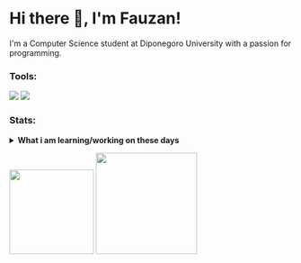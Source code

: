 # Hi there 👋, I'm Fauzan!
I'm a Computer Science student at Diponegoro University with a passion for programming.

### Tools:
<p>
    <img src="https://img.shields.io/badge/OS-Windows-blue?&logo=windows" />
    <img src="https://img.shields.io/badge/Text%20Editor-Visual%20Studio%20Code-blue?&logo=visual%20studio%20code&logoColor=blue" />
</p>

### Stats:
<details>
<summary><strong>What i am learning/working on these days</strong></summary>
  - 📚 I'm currently studying at Diponegoro University </br>
  - 🌱 I’m currently learning Nest.js </br>
  - 👯 I’m looking to collaborate on web development </br>
  - 🤔 I’m looking for help with master of programming. </br>
  - 💬 Ask me about anything </br>
  - 📫 How to reach me: <a href="mailto:fauzanramadhanputra.7f@gmail.com">Email me!</a> </br>
  - 😄 Pronouns: He/Him </br>
</details>
<p>
    <img height="150em" src="https://github-readme-stats-eight-theta.vercel.app/api?username=darkness071104&show_icons=true&theme=algolia&include_all_commits=true&count_private=true"/>
    <img height="180em" src="https://github-readme-stats-eight-theta.vercel.app/api/top-langs/?username=dafex301&layout=compact&langs_count=8&theme=algolia"/>
</p>

